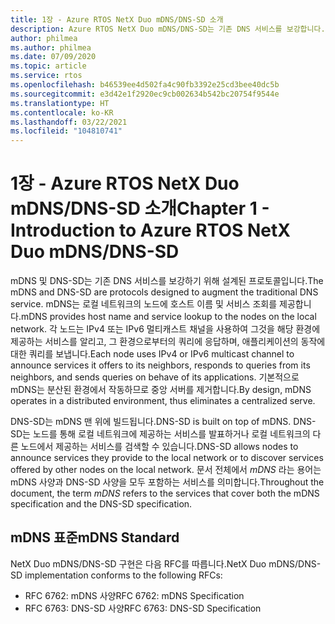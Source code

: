 ```yaml
---
title: 1장 - Azure RTOS NetX Duo mDNS/DNS-SD 소개
description: Azure RTOS NetX Duo mDNS/DNS-SD는 기존 DNS 서비스를 보강합니다.
author: philmea
ms.author: philmea
ms.date: 07/09/2020
ms.topic: article
ms.service: rtos
ms.openlocfilehash: b46539ee4d502fa4c90fb3392e25cd3bee40dc5b
ms.sourcegitcommit: e3d42e1f2920ec9cb002634b542bc20754f9544e
ms.translationtype: HT
ms.contentlocale: ko-KR
ms.lasthandoff: 03/22/2021
ms.locfileid: "104810741"
---
```

# <a name="chapter-1---introduction-to-azure-rtos-netx-duo-mdnsdns-sd"></a><span data-ttu-id="afd94-103">1장 - Azure RTOS NetX Duo mDNS/DNS-SD 소개</span><span class="sxs-lookup"><span data-stu-id="afd94-103">Chapter 1 - Introduction to Azure RTOS NetX Duo mDNS/DNS-SD</span></span>

<span data-ttu-id="afd94-104">mDNS 및 DNS-SD는 기존 DNS 서비스를 보강하기 위해 설계된 프로토콜입니다.</span><span class="sxs-lookup"><span data-stu-id="afd94-104">The mDNS and DNS-SD are protocols designed to augment the traditional DNS service.</span></span> <span data-ttu-id="afd94-105">mDNS는 로컬 네트워크의 노드에 호스트 이름 및 서비스 조회를 제공합니다.</span><span class="sxs-lookup"><span data-stu-id="afd94-105">mDNS provides host name and service lookup to the nodes on the local network.</span></span> <span data-ttu-id="afd94-106">각 노드는 IPv4 또는 IPv6 멀티캐스트 채널을 사용하여 그것을 해당 환경에 제공하는 서비스를 알리고, 그 환경으로부터의 쿼리에 응답하며, 애플리케이션의 동작에 대한 쿼리를 보냅니다.</span><span class="sxs-lookup"><span data-stu-id="afd94-106">Each node uses IPv4 or IPv6 multicast channel to announce services it offers to its neighbors, responds to queries from its neighbors, and sends queries on behave of its applications.</span></span> <span data-ttu-id="afd94-107">기본적으로 mDNS는 분산된 환경에서 작동하므로 중앙 서버를 제거합니다.</span><span class="sxs-lookup"><span data-stu-id="afd94-107">By design, mDNS operates in a distributed environment, thus eliminates a centralized serve.</span></span>

<span data-ttu-id="afd94-108">DNS-SD는 mDNS 맨 위에 빌드됩니다.</span><span class="sxs-lookup"><span data-stu-id="afd94-108">DNS-SD is built on top of mDNS.</span></span> <span data-ttu-id="afd94-109">DNS-SD는 노드를 통해 로컬 네트워크에 제공하는 서비스를 발표하거나 로컬 네트워크의 다른 노드에서 제공하는 서비스를 검색할 수 있습니다.</span><span class="sxs-lookup"><span data-stu-id="afd94-109">DNS-SD allows nodes to announce services they provide to the local network or to discover services offered by other nodes on the local network.</span></span> <span data-ttu-id="afd94-110">문서 전체에서 *mDNS* 라는 용어는 mDNS 사양과 DNS-SD 사양을 모두 포함하는 서비스를 의미합니다.</span><span class="sxs-lookup"><span data-stu-id="afd94-110">Throughout the document, the term *mDNS* refers to the services that cover both the mDNS specification and the DNS-SD specification.</span></span>

## <a name="mdns-standard"></a><span data-ttu-id="afd94-111">mDNS 표준</span><span class="sxs-lookup"><span data-stu-id="afd94-111">mDNS Standard</span></span>

<span data-ttu-id="afd94-112">NetX Duo mDNS/DNS-SD 구현은 다음 RFC를 따릅니다.</span><span class="sxs-lookup"><span data-stu-id="afd94-112">NetX Duo mDNS/DNS-SD implementation conforms to the following RFCs:</span></span>

- <span data-ttu-id="afd94-113">RFC 6762: mDNS 사양</span><span class="sxs-lookup"><span data-stu-id="afd94-113">RFC 6762: mDNS Specification</span></span>
- <span data-ttu-id="afd94-114">RFC 6763: DNS-SD 사양</span><span class="sxs-lookup"><span data-stu-id="afd94-114">RFC 6763: DNS-SD Specification</span></span>
